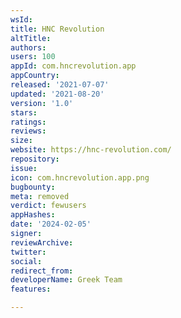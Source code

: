 ```yaml
---
wsId: 
title: HNC Revolution
altTitle: 
authors: 
users: 100
appId: com.hncrevolution.app
appCountry: 
released: '2021-07-07'
updated: '2021-08-20'
version: '1.0'
stars: 
ratings: 
reviews: 
size: 
website: https://hnc-revolution.com/
repository: 
issue: 
icon: com.hncrevolution.app.png
bugbounty: 
meta: removed
verdict: fewusers
appHashes: 
date: '2024-02-05'
signer: 
reviewArchive: 
twitter: 
social: 
redirect_from: 
developerName: Greek Team
features: 

---
```


